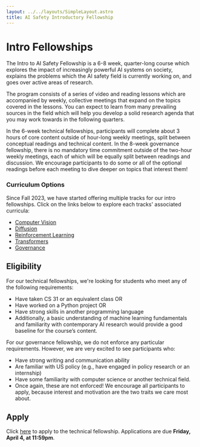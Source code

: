 ```yaml
---
layout: ../../layouts/SimpleLayout.astro
title: AI Safety Introductory Fellowship
---
```


# Intro Fellowships

The Intro to AI Safety Fellowship is a 6-8 week, quarter-long course which
explores the impact of increasingly powerful AI systems on society, explains
the problems which the AI safety field is currently working on, and goes over
active areas of research.

The program consists of a series of video and reading lessons which are
accompanied by weekly, collective meetings that expand on the topics covered
in the lessons. You can expect to learn from many prevailing sources in the
field which will help you develop a solid research agenda that you may work
towards in the following quarters.

In the 6-week technical fellowships, participants will complete about 3 hours 
of core content outside of hour-long weekly meetings, split between conceptual 
readings and technical content. In the 8-week governance fellowship, there is 
no mandatory time commitment outside of the two-hour weekly meetings, each of
which will be equally split between readings and discussion. We encourage 
participants to do some or all of the optional readings before each meeting
to dive deeper on topics that interest them!

### Curriculum Options

Since Fall 2023, we have started offering multiple tracks for our intro
fellowships. Click on the links below to explore each tracks' associated
curricula:

- [Computer Vision](/fellowships/cv)
- [Diffusion](/fellowships/diffusion)
- [Reinforcement Learning](/fellowships/rl)
- [Transformers](/fellowships/transformers)
- [Governance](/fellowships/governance)

## Eligibility

For our technical fellowships, we're looking for students who meet any of the following requirements:

- Have taken CS 31 or an equivalent class OR
- Have worked on a Python project OR
- Have strong skills in another programming language
- Additionally, a basic understanding of machine learning fundamentals and
  familiarity with contemporary AI research would provide a good baseline for the
  course’s content.

For our governance fellowship, we do not enforce any particular requirements. However, we are very excited to see participants who:
- Have strong writing and communication ability
- Are familiar with US policy (e.g., have engaged in policy research or an internship)
- Have some familiarity with computer science or another technical field.
- Once again, these are not enforced! We encourage all participants to apply, because interest and motivation are the two traits we care most about.

## Apply

Click [here](//forms.gle/A1fA5A6nbzvftRPY8) to apply to the technical fellowship. Applications are due **Friday, April 4, at 11:59pm**.
